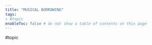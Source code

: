 ```yaml
---
title: "MUSICAL BORROWING"
tags:
- #topic     
enableToc: false # do not show a table of contents on this page
---
```


#topic 